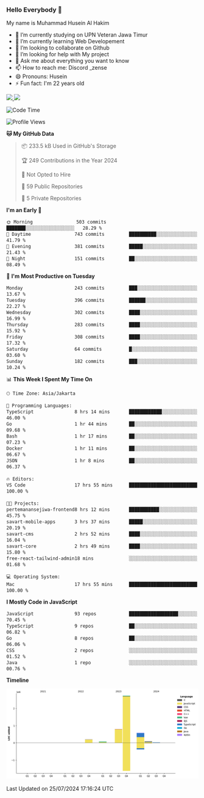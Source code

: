 ### Hello Everybody 👋

My name is Muhammad Husein Al Hakim

- 🔭 I’m currently studying on UPN Veteran Jawa Timur
- 🌱 I’m currently learning Web Developement
- 👯 I’m looking to collaborate on Github
- 🤔 I’m looking for help with My project
- 💬 Ask me about everything you want to know
- 📫 How to reach me: Discord _zense
- 😄 Pronouns: Husein
- ⚡ Fun fact: I'm 22 years old

<p align="left">
<a href="https://github.com/huseinhq">
  <img height="180em" src="https://github-readme-stats-eight-theta.vercel.app/api?username=huseinhq&show_icons=true&theme=algolia&include_all_commits=true&count_private=true"/>
  <img height="180em" src="https://github-readme-stats-eight-theta.vercel.app/api/top-langs/?username=huseinhq&layout=compact&langs_count=8&theme=algolia"/>
</a>
</p>

<!--START_SECTION:waka-->
![Code Time](http://img.shields.io/badge/Code%20Time-1%2C186%20hrs%2011%20mins-blue)

![Profile Views](http://img.shields.io/badge/Profile%20Views-0-blue)

**🐱 My GitHub Data** 

> 📦 233.5 kB Used in GitHub's Storage 
 > 
> 🏆 249 Contributions in the Year 2024
 > 
> 🚫 Not Opted to Hire
 > 
> 📜 59 Public Repositories 
 > 
> 🔑 5 Private Repositories 
 > 
**I'm an Early 🐤** 

```text
🌞 Morning                503 commits         ███████░░░░░░░░░░░░░░░░░░   28.29 % 
🌆 Daytime                743 commits         ██████████░░░░░░░░░░░░░░░   41.79 % 
🌃 Evening                381 commits         █████░░░░░░░░░░░░░░░░░░░░   21.43 % 
🌙 Night                  151 commits         ██░░░░░░░░░░░░░░░░░░░░░░░   08.49 % 
```
📅 **I'm Most Productive on Tuesday** 

```text
Monday                   243 commits         ███░░░░░░░░░░░░░░░░░░░░░░   13.67 % 
Tuesday                  396 commits         ██████░░░░░░░░░░░░░░░░░░░   22.27 % 
Wednesday                302 commits         ████░░░░░░░░░░░░░░░░░░░░░   16.99 % 
Thursday                 283 commits         ████░░░░░░░░░░░░░░░░░░░░░   15.92 % 
Friday                   308 commits         ████░░░░░░░░░░░░░░░░░░░░░   17.32 % 
Saturday                 64 commits          █░░░░░░░░░░░░░░░░░░░░░░░░   03.60 % 
Sunday                   182 commits         ███░░░░░░░░░░░░░░░░░░░░░░   10.24 % 
```


📊 **This Week I Spent My Time On** 

```text
🕑︎ Time Zone: Asia/Jakarta

💬 Programming Languages: 
TypeScript               8 hrs 14 mins       ████████████░░░░░░░░░░░░░   46.00 % 
Go                       1 hr 44 mins        ██░░░░░░░░░░░░░░░░░░░░░░░   09.68 % 
Bash                     1 hr 17 mins        ██░░░░░░░░░░░░░░░░░░░░░░░   07.23 % 
Docker                   1 hr 11 mins        ██░░░░░░░░░░░░░░░░░░░░░░░   06.67 % 
JSON                     1 hr 8 mins         ██░░░░░░░░░░░░░░░░░░░░░░░   06.37 % 

🔥 Editors: 
VS Code                  17 hrs 55 mins      █████████████████████████   100.00 % 

🐱‍💻 Projects: 
pertemanansejiwa-frontend8 hrs 12 mins       ███████████░░░░░░░░░░░░░░   45.75 % 
savart-mobile-apps       3 hrs 37 mins       █████░░░░░░░░░░░░░░░░░░░░   20.19 % 
savart-cms               2 hrs 52 mins       ████░░░░░░░░░░░░░░░░░░░░░   16.04 % 
savart-core              2 hrs 49 mins       ████░░░░░░░░░░░░░░░░░░░░░   15.80 % 
free-react-tailwind-admin18 mins             ░░░░░░░░░░░░░░░░░░░░░░░░░   01.68 % 

💻 Operating System: 
Mac                      17 hrs 55 mins      █████████████████████████   100.00 % 
```

**I Mostly Code in JavaScript** 

```text
JavaScript               93 repos            ██████████████████░░░░░░░   70.45 % 
TypeScript               9 repos             ██░░░░░░░░░░░░░░░░░░░░░░░   06.82 % 
Go                       8 repos             ██░░░░░░░░░░░░░░░░░░░░░░░   06.06 % 
CSS                      2 repos             ░░░░░░░░░░░░░░░░░░░░░░░░░   01.52 % 
Java                     1 repo              ░░░░░░░░░░░░░░░░░░░░░░░░░   00.76 % 
```



**Timeline**

![Lines of Code chart](https://raw.githubusercontent.com/HuseinHQ/HuseinHQ/main/assets/bar_graph.png)


 Last Updated on 25/07/2024 17:16:24 UTC
<!--END_SECTION:waka-->
